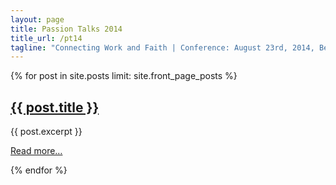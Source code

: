 ```yaml
---
layout: page
title: Passion Talks 2014
title_url: /pt14
tagline: "Connecting Work and Faith | Conference: August 23rd, 2014, Berkeley"
---
```


{% for post in site.posts limit: site.front_page_posts %}
<div class="row">
  <h2><a href="{{ site.baseurl }}{{ post.url }}">{{ post.title }}</a></h2>

  {{ post.excerpt }}

  <a href="{{ site.baseurl }}{{ post.url }}">Read more&hellip;</a>
</div>
{% endfor %}
